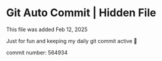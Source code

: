 # Git Auto Commit | Hidden File

This file was added Feb 12, 2025

Just for fun and keeping my daily git commit active 🤪

commit number: 564934
